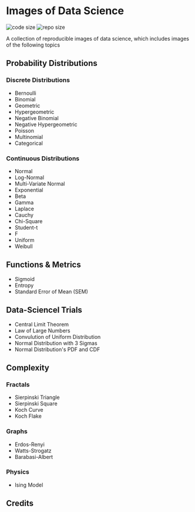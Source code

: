 # Images of Data Science

![code size](https://img.shields.io/github/languages/code-size/ivaquero/Images-of-Data-Science.svg)
![repo size](https://img.shields.io/github/repo-size/ivaquero/Images-of-Data-Science.svg)

A collection of reproducible images of data science, which includes images of
the following topics

## Probability Distributions

### Discrete Distributions

- Bernoulli
- Binomial
- Geometric
- Hypergeometric
- Negative Binomial
- Negative Hypergeometric
- Poisson
- Multinomial
- Categorical

### Continuous Distributions

- Normal
- Log-Normal
- Multi-Variate Normal
- Exponential
- Beta
- Gamma
- Laplace
- Cauchy
- Chi-Square
- Student-t
- F
- Uniform
- Weibull

## Functions & Metrics

- Sigmoid
- Entropy
- Standard Error of Mean (SEM)

## Data-Sciencel Trials

- Central Limit Theorem
- Law of Large Numbers
- Convulution of Uniform Distribution
- Normal Distribution with 3 Sigmas
- Normal Distribution's PDF and CDF

## Complexity

### Fractals

- Sierpinski Triangle
- Sierpinski Square
- Koch Curve
- Koch Flake

### Graphs

- Erdos-Renyi
- Watts-Strogatz
- Barabasi-Albert

### Physics

- Ising Model

## Credits
